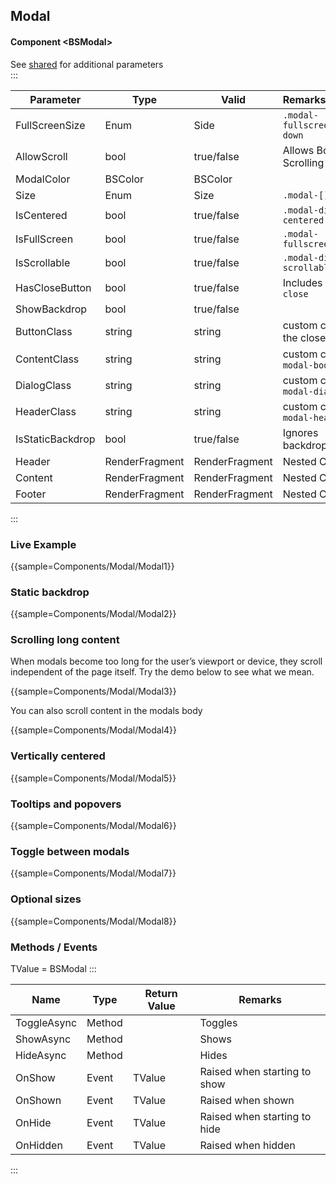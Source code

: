﻿## Modal
#### Component \<BSModal\>
See [shared](layout/shared) for additional parameters    
:::

| Parameter        | Type           | Valid          | Remarks/Output                    | 
|------------------|----------------|----------------|-----------------------------------|
| FullScreenSize   | Enum           | Side           | `.modal-fullscreen-[]-down`       | {.table-striped}
| AllowScroll      | bool           | true/false     | Allows Body Scrolling             | 
| ModalColor       | BSColor        | BSColor        |                                   |
| Size             | Enum           | Size           | `.modal-[]`                       |
| IsCentered       | bool           | true/false     | `.modal-dialog-centered`          |
| IsFullScreen     | bool           | true/false     | `.modal-fullscreen`               |
| IsScrollable     | bool           | true/false     | `.modal-dialog-scrollable`        |
| HasCloseButton   | bool           | true/false     | Includes `.btn-close`             |
| ShowBackdrop     | bool           | true/false     |                                   |
| ButtonClass      | string         | string         | custom class for the close button |
| ContentClass     | string         | string         | custom class for `modal-body`     |
| DialogClass      | string         | string         | custom class for `modal-dialog`   |
| HeaderClass      | string         | string         | custom class for `modal-header`   |
| IsStaticBackdrop | bool           | true/false     | Ignores backdrop clicks           |
| Header           | RenderFragment | RenderFragment | Nested Content                    |
| Content          | RenderFragment | RenderFragment | Nested Content                    |
| Footer           | RenderFragment | RenderFragment | Nested Content                    |

:::

### Live Example

{{sample=Components/Modal/Modal1}}

### Static backdrop

{{sample=Components/Modal/Modal2}}

### Scrolling long content
When modals become too long for the user’s viewport or device, they scroll independent of the page itself. Try the demo below to see what we mean.

{{sample=Components/Modal/Modal3}}

You can also scroll content in the modals body

{{sample=Components/Modal/Modal4}}

### Vertically centered

{{sample=Components/Modal/Modal5}}

### Tooltips and popovers

{{sample=Components/Modal/Modal6}}

### Toggle between modals

{{sample=Components/Modal/Modal7}}

### Optional sizes

{{sample=Components/Modal/Modal8}}

### Methods / Events
TValue = BSModal
:::

| Name        | Type   | Return Value | Remarks                      |
|-------------|--------|--------------|------------------------------|
| ToggleAsync | Method |              | Toggles                      |
| ShowAsync   | Method |              | Shows                        |
| HideAsync   | Method |              | Hides                        |
| OnShow      | Event  | TValue       | Raised when starting to show |
| OnShown     | Event  | TValue       | Raised when shown            |
| OnHide      | Event  | TValue       | Raised when starting to hide |
| OnHidden    | Event  | TValue       | Raised when hidden           |
:::